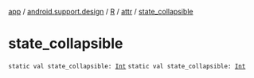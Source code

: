 [app](../../../index.md) / [android.support.design](../../index.md) / [R](../index.md) / [attr](index.md) / [state_collapsible](.)

# state_collapsible

`static val state_collapsible: `[`Int`](https://kotlinlang.org/api/latest/jvm/stdlib/kotlin/-int/index.html)
`static val state_collapsible: `[`Int`](https://kotlinlang.org/api/latest/jvm/stdlib/kotlin/-int/index.html)